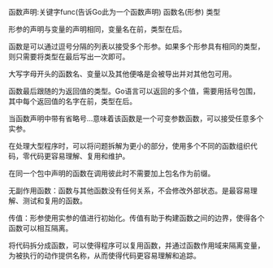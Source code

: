 函数声明:关键字func(告诉Go此为一个函数声明) 函数名(形参) 类型

形参的声明与变量的声明相同，变量名在前，类型在后。

函数是可以通过逗号分隔的列表以接受多个形参。如果多个形参具有相同的类型，则只需要将类型在最后写出一次即可。

大写字母开头的函数名、变量以及其他便咯是会被导出并对其他包可用。

函数最后跟随的为返回值的类型。Go语言可以返回的多个值，需要用括号包围，其中每个返回值的名字在前，类型在后。

当函数声明中带有省略号...意味着该函数是一个可变参数函数，可以接受任意多个实参。

在处理大型程序时，可以将问题拆解为更小的部分，使用多个不同的函数组织代码，零代码更容易理解、复用和维护。

在同一个包中声明的函数在调用彼此时不需要加上包名作为前缀。

无副作用函数：函数与其他函数没有任何关系，不会修改外部状态。是最容易理解、测试和复用的函数。

传值：形参使用实参的值进行初始化。传值有助于构建函数之间的边界，使得各个函数可以相互隔离。

将代码拆分成函数，可以使得程序可以复用函数，并通过函数作用域来隔离变量，为被执行的动作提供名称，从而使得代码更容易理解和追踪。
